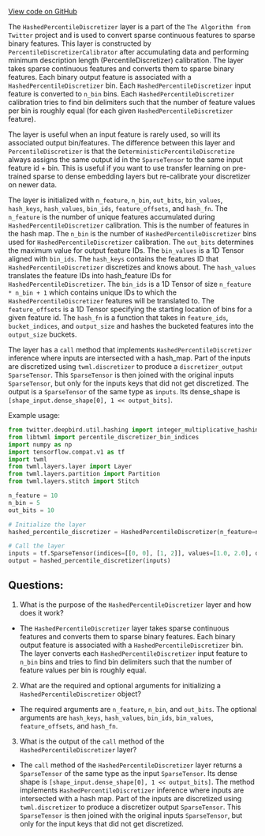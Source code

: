[View code on GitHub](https://github.com/misbahsy/the-algorithm/twml/twml/contrib/layers/hashed_percentile_discretizer.py)

The `HashedPercentileDiscretizer` layer is a part of the `The Algorithm from Twitter` project and is used to convert sparse continuous features to sparse binary features. This layer is constructed by `PercentileDiscretizerCalibrator` after accumulating data and performing minimum description length (PercentileDiscretizer) calibration. The layer takes sparse continuous features and converts them to sparse binary features. Each binary output feature is associated with a `HashedPercentileDiscretizer` bin. Each `HashedPercentileDiscretizer` input feature is converted to `n_bin` bins. Each `HashedPercentileDiscretizer` calibration tries to find bin delimiters such that the number of feature values per bin is roughly equal (for each given `HashedPercentileDiscretizer` feature). 

The layer is useful when an input feature is rarely used, so will its associated output bin/features. The difference between this layer and `PercentileDiscretizer` is that the `DeterministicPercentileDiscretize` always assigns the same output id in the `SparseTensor` to the same input feature id + bin. This is useful if you want to use transfer learning on pre-trained sparse to dense embedding layers but re-calibrate your discretizer on newer data.

The layer is initialized with `n_feature`, `n_bin`, `out_bits`, `bin_values`, `hash_keys`, `hash_values`, `bin_ids`, `feature_offsets`, and `hash_fn`. The `n_feature` is the number of unique features accumulated during `HashedPercentileDiscretizer` calibration. This is the number of features in the hash map. The `n_bin` is the number of `HashedPercentileDiscretizer` bins used for `HashedPercentileDiscretizer` calibration. The `out_bits` determines the maximum value for output feature IDs. The `bin_values` is a 1D Tensor aligned with `bin_ids`. The `hash_keys` contains the features ID that `HashedPercentileDiscretizer` discretizes and knows about. The `hash_values` translates the feature IDs into hash_feature IDs for `HashedPercentileDiscretizer`. The `bin_ids` is a 1D Tensor of size `n_feature * n_bin + 1` which contains unique IDs to which the `HashedPercentileDiscretizer` features will be translated to. The `feature_offsets` is a 1D Tensor specifying the starting location of bins for a given feature id. The `hash_fn` is a function that takes in `feature_ids`, `bucket_indices`, and `output_size` and hashes the bucketed features into the `output_size` buckets.

The layer has a `call` method that implements `HashedPercentileDiscretizer` inference where inputs are intersected with a hash_map. Part of the inputs are discretized using `twml.discretizer` to produce a `discretizer_output SparseTensor`. This `SparseTensor` is then joined with the original inputs `SparseTensor`, but only for the inputs keys that did not get discretized. The output is a `SparseTensor` of the same type as `inputs`. Its dense_shape is `[shape_input.dense_shape[0], 1 << output_bits]`.

Example usage:
```python
from twitter.deepbird.util.hashing import integer_multiplicative_hashing_uniform, integer_multiplicative_hashing
from libtwml import percentile_discretizer_bin_indices
import numpy as np
import tensorflow.compat.v1 as tf
import twml
from twml.layers.layer import Layer
from twml.layers.partition import Partition
from twml.layers.stitch import Stitch

n_feature = 10
n_bin = 5
out_bits = 10

# Initialize the layer
hashed_percentile_discretizer = HashedPercentileDiscretizer(n_feature=n_feature, n_bin=n_bin, out_bits=out_bits)

# Call the layer
inputs = tf.SparseTensor(indices=[[0, 0], [1, 2]], values=[1.0, 2.0], dense_shape=[3, 4])
output = hashed_percentile_discretizer(inputs)
```
## Questions: 
 1. What is the purpose of the `HashedPercentileDiscretizer` layer and how does it work?
- The `HashedPercentileDiscretizer` layer takes sparse continuous features and converts them to sparse binary features. Each binary output feature is associated with a `HashedPercentileDiscretizer` bin. The layer converts each `HashedPercentileDiscretizer` input feature to `n_bin` bins and tries to find bin delimiters such that the number of feature values per bin is roughly equal.
2. What are the required and optional arguments for initializing a `HashedPercentileDiscretizer` object?
- The required arguments are `n_feature`, `n_bin`, and `out_bits`. The optional arguments are `hash_keys`, `hash_values`, `bin_ids`, `bin_values`, `feature_offsets`, and `hash_fn`.
3. What is the output of the `call` method of the `HashedPercentileDiscretizer` layer?
- The `call` method of the `HashedPercentileDiscretizer` layer returns a `SparseTensor` of the same type as the input `SparseTensor`. Its dense shape is `[shape_input.dense_shape[0], 1 << output_bits]`. The method implements `HashedPercentileDiscretizer` inference where inputs are intersected with a hash map. Part of the inputs are discretized using `twml.discretizer` to produce a discretizer output `SparseTensor`. This `SparseTensor` is then joined with the original inputs `SparseTensor`, but only for the input keys that did not get discretized.